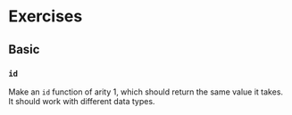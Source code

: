 # Exercises

## Basic

### `id`

Make an `id` function of arity 1, which should return the same value it takes. It should work with different data types.


